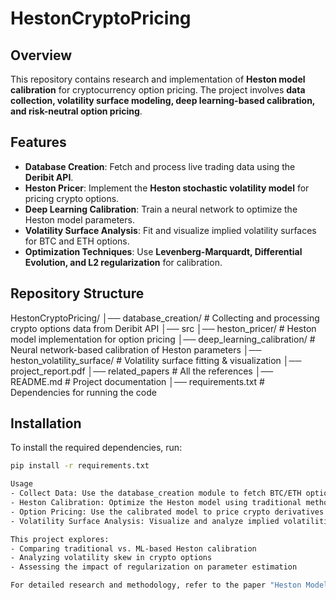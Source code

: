 # HestonCryptoPricing

## Overview  
This repository contains research and implementation of **Heston model calibration** for cryptocurrency option pricing. The project involves **data collection, volatility surface modeling, deep learning-based calibration, and risk-neutral option pricing**.  

## Features  
- **Database Creation**: Fetch and process live trading data using the **Deribit API**.  
- **Heston Pricer**: Implement the **Heston stochastic volatility model** for pricing crypto options.  
- **Deep Learning Calibration**: Train a neural network to optimize the Heston model parameters.  
- **Volatility Surface Analysis**: Fit and visualize implied volatility surfaces for BTC and ETH options.  
- **Optimization Techniques**: Use **Levenberg-Marquardt, Differential Evolution, and L2 regularization** for calibration.  

## Repository Structure  
HestonCryptoPricing/ 
│── database_creation/ # Collecting and processing crypto options data from Deribit API
│── src
  │── heston_pricer/ # Heston model implementation for option pricing
  │── deep_learning_calibration/ # Neural network-based calibration of Heston parameters
  │── heston_volatility_surface/ # Volatility surface fitting & visualization
│── project_report.pdf
│── related_papers        # All the references
│── README.md         # Project documentation
│── requirements.txt # Dependencies for running the code

## Installation  
To install the required dependencies, run:  
```bash
pip install -r requirements.txt

Usage
- Collect Data: Use the database_creation module to fetch BTC/ETH options data from Deribit API.
- Heston Calibration: Optimize the Heston model using traditional methods and deep learning.
- Option Pricing: Use the calibrated model to price crypto derivatives.
- Volatility Surface Analysis: Visualize and analyze implied volatilities.

This project explores:
- Comparing traditional vs. ML-based Heston calibration
- Analyzing volatility skew in crypto options
- Assessing the impact of regularization on parameter estimation

For detailed research and methodology, refer to the paper "Heston Model Calibration in the Cryptocurrency Market" (included in this repository).
